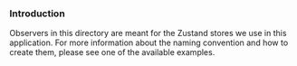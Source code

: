 ### Introduction

Observers in this directory are meant for the Zustand stores we use in this application. For more information about the naming
convention and how to create them, please see one of the available examples.
